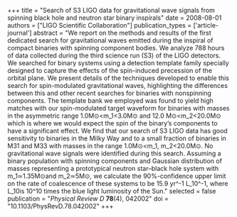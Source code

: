 +++
title = "Search of S3 LIGO data for gravitational wave signals from spinning black hole and neutron star binary inspirals"
date = 2008-08-01
authors = ["LIGO Scientific Collaboration"]
publication_types = ['article-journal']
abstract = "We report on the methods and results of the first dedicated search for gravitational waves emitted during the inspiral of compact binaries with spinning component bodies. We analyze 788 hours of data collected during the third science run (S3) of the LIGO detectors. We searched for binary systems using a detection template family specially designed to capture the effects of the spin-induced precession of the orbital plane. We present details of the techniques developed to enable this search for spin-modulated gravitational waves, highlighting the differences between this and other recent searches for binaries with nonspinning components. The template bank we employed was found to yield high matches with our spin-modulated target waveform for binaries with masses in the asymmetric range 1.0M⊙<m_1<3.0M⊙ and 12.0 M⊙<m_2<20.0M⊙ which is where we would expect the spin of the binary’s components to have a significant effect. We find that our search of S3 LIGO data has good sensitivity to binaries in the Milky Way and to a small fraction of binaries in M31 and M33 with masses in the range 1.0M⊙<m_1, m_2<20.0M⊙. No gravitational wave signals were identified during this search. Assuming a binary population with spinning components and Gaussian distribution of masses representing a prototypical neutron star–black hole system with m_1≃1.35M⊙and m_2≃5M⊙, we calculate the 90%-confidence upper limit on the rate of coalescence of these systems to be 15.9 yr^-1 L_10^-1, where L_10is 10^10 times the blue light luminosity of the Sun."
selected = false
publication = "*Physical Review D* **78**(4), 042002"
doi = "10.1103/PhysRevD.78.042002"
+++
